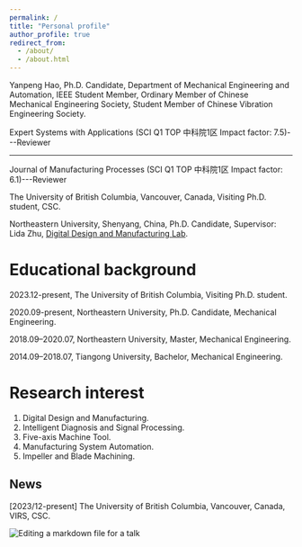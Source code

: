 ```yaml
---
permalink: /
title: "Personal profile"
author_profile: true
redirect_from: 
  - /about/
  - /about.html
---
```


Yanpeng Hao, Ph.D. Candidate, Department of Mechanical Engineering and Automation, IEEE Student Member, Ordinary Member of Chinese Mechanical Engineering Society, Student Member of Chinese Vibration Engineering Society.

Expert Systems with Applications (SCI Q1 TOP 中科院1区 Impact factor: 7.5)---Reviewer
***
Journal of Manufacturing Processes (SCI Q1 TOP 中科院1区 Impact factor: 6.1)---Reviewer

The University of British Columbia, Vancouver, Canada, Visiting Ph.D. student, CSC.

Northeastern University, Shenyang, China, Ph.D. Candidate, Supervisor: Lida Zhu, [Digital Design and Manufacturing Lab](http://faculty.neu.edu.cn/zhulida/).

Educational background
======

2023.12-present,  The University of British Columbia, Visiting Ph.D. student.

2020.09-present,  Northeastern University,  Ph.D. Candidate,  Mechanical Engineering.

2018.09–2020.07,  Northeastern University,  Master,  Mechanical Engineering.

2014.09–2018.07,  Tiangong University,  Bachelor,  Mechanical Engineering.

Research interest
======
1. Digital Design and Manufacturing.
2. Intelligent Diagnosis and Signal Processing.
3. Five-axis Machine Tool.
4. Manufacturing System Automation.
5. Impeller and Blade Machining.

News
------
[2023/12-present] The University of British Columbia, Vancouver, Canada, VIRS, CSC.

![Editing a markdown file for a talk](/images/UBCNEU.png)
